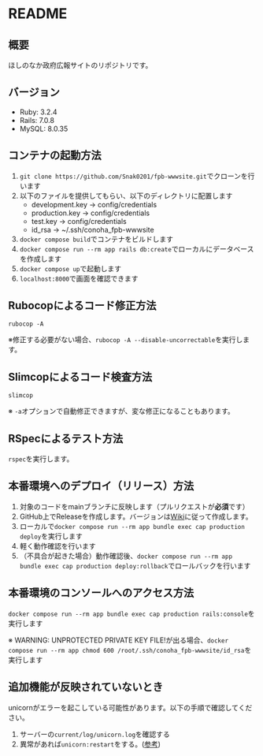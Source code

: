 # README
## 概要
ほしのなか政府広報サイトのリポジトリです。

## バージョン
- Ruby: 3.2.4
- Rails: 7.0.8
- MySQL: 8.0.35

## コンテナの起動方法
1. `git clone https://github.com/Snak0201/fpb-wwwsite.git`でクローンを行います
1. 以下のファイルを提供してもらい、以下のディレクトリに配置します
    - development.key -> config/credentials
    - production.key -> config/credentials
    - test.key -> config/credentials
    - id_rsa -> ~/.ssh/conoha_fpb-wwwsite
1. `docker compose build`でコンテナをビルドします
1. `docker compose run --rm app rails db:create`でローカルにデータベースを作成します
1. `docker compose up`で起動します
1. `localhost:8000`で画面を確認できます

## Rubocopによるコード修正方法
`rubocop -A`

※修正する必要がない場合、`rubocop -A --disable-uncorrectable`を実行します。

## Slimcopによるコード検査方法
`slimcop`

※ `-a`オプションで自動修正できますが、変な修正になることもあります。

## RSpecによるテスト方法
`rspec`を実行します。

## 本番環境へのデプロイ（リリース）方法
1. 対象のコードをmainブランチに反映します（プルリクエストが**必須**です）
1. GitHub上でReleaseを作成します。バージョンは[Wiki](https://github.com/Snak0201/fpb-wwwsite/wiki/%E3%83%90%E3%83%BC%E3%82%B8%E3%83%A7%E3%83%B3%E3%81%AE%E4%BB%98%E3%81%91%E6%96%B9#%E3%83%90%E3%83%BC%E3%82%B8%E3%83%A7%E3%83%8B%E3%83%B3%E3%82%B0%E3%81%AE%E4%BB%95%E6%96%B9)に従って作成します。
1. ローカルで`docker compose run --rm app bundle exec cap production deploy`を実行します
1. 軽く動作確認を行います
1. （不具合が起きた場合）動作確認後、`docker compose run --rm app bundle exec cap production deploy:rollback`でロールバックを行います

## 本番環境のコンソールへのアクセス方法
`docker compose run --rm app bundle exec cap production rails:console`を実行します

※ WARNING: UNPROTECTED PRIVATE KEY FILE!が出る場合、`docker compose run --rm app chmod 600 /root/.ssh/conoha_fpb-wwwsite/id_rsa`を実行します

## 追加機能が反映されていないとき
unicornがエラーを起こしている可能性があります。以下の手順で確認してください。
1. サーバーの`current/log/unicorn.log`を確認する
1. 異常があれば`unicorn:restart`をする。([参考](https://naka-no-mura.hateblo.jp/entry/gemfile_not_found))
